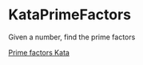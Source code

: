 KataPrimeFactors
================

Given a number, find the prime factors

[Prime factors Kata](http://butunclebob.com/ArticleS.UncleBob.ThePrimeFactorsKata)